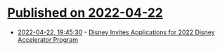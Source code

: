 # [Published on 2022-04-22](index.md)

* [2022-04-22, 19:45:30](https://news.ycombinator.com/item?id=31127090) - [Disney Invites Applications for 2022 Disney Accelerator Program](https://thewaltdisneycompany.com/disney-invites-applications-from-innovative-growth-stage-companies-for-2022-disney-accelerator-program/)
